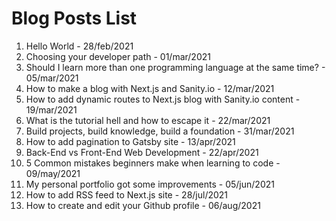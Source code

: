 # Blog Posts List

1. Hello World - 28/feb/2021
2. Choosing your developer path - 01/mar/2021
3. Should I learn more than one programming language at the same time? - 05/mar/2021
4. How to make a blog with Next.js and Sanity.io - 12/mar/2021
5. How to add dynamic routes to Next.js blog with Sanity.io content - 19/mar/2021
6. What is the tutorial hell and how to escape it - 22/mar/2021
7. Build projects, build knowledge, build a foundation - 31/mar/2021
8. How to add pagination to Gatsby site - 13/apr/2021
9. Back-End vs Front-End Web Development - 22/apr/2021
10. 5 Common mistakes beginners make when learning to code - 09/may/2021
11. My personal portfolio got some improvements - 05/jun/2021
12. How to add RSS feed to Next.js site - 28/jul/2021
13. How to create and edit your Github profile - 06/aug/2021

